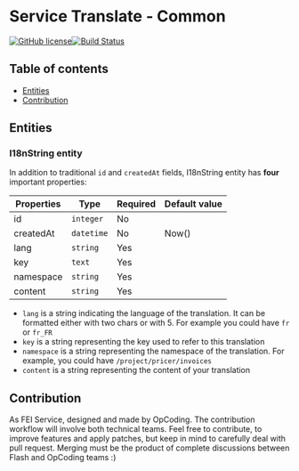 # Service Translate - Common
[![GitHub license](https://img.shields.io/github/license/flash-global/translate-common.svg)](https://github.com/flash-global/translate-common)[![Build Status](https://travis-ci.org/flash-global/translate-common.svg?branch=master)](https://travis-ci.org/flash-global/translate-common)

## Table of contents
- [Entities](#entities)
- [Contribution](#contribution)

## Entities

### I18nString entity

In addition to traditional `id` and `createdAt` fields, I18nString entity has **four** important properties:

| Properties    | Type              | Required | Default value |
|---------------|-------------------|----------|---------------|
| id            | `integer`         | No       |               |
| createdAt     | `datetime`        | No       | Now()              |
| lang             | `string`          | Yes       |               |
| key           | `text`          | Yes       |               |
| namespace     | `string`         | Yes       |               |
| content       | `string`         | Yes       |               |
 
* `lang` is a string indicating the language of the translation. It can be formatted either with two chars or with 5. For example you could have `fr` or `fr_FR`
* `key` is a string representing the key used to refer to this translation
* `namespace` is a string representing the namespace of the translation. For example, you could have `/project/pricer/invoices`
* `content` is a string representing the content of your translation


## Contribution
As FEI Service, designed and made by OpCoding. The contribution workflow will involve both technical teams. Feel free to contribute, to improve features and apply patches, but keep in mind to carefully deal with pull request. Merging must be the product of complete discussions between Flash and OpCoding teams :) 
